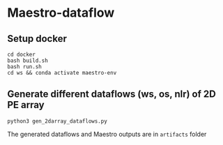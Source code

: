 # Maestro-dataflow

## Setup docker
```
cd docker
bash build.sh
bash run.sh
cd ws && conda activate maestro-env
```
## Generate different dataflows (ws, os, nlr) of 2D PE array
```
python3 gen_2darray_dataflows.py
```
The generated dataflows and Maestro outputs are in `artifacts` folder
